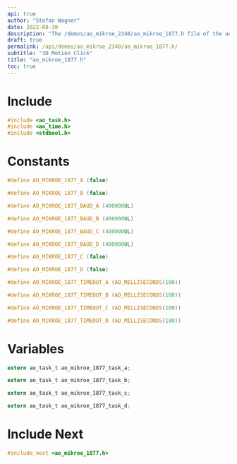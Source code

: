 ```yaml
---
api: true
author: "Stefan Wagner"
date: 2022-08-30
description: "The /demos/ao_mikroe_2340/ao_mikroe_1877.h file of the ao real-time operating system."
draft: true
permalink: /api/demos/ao_mikroe_2340/ao_mikroe_1877.h/
subtitle: "3D Motion Click"
title: "ao_mikroe_1877.h"
toc: true
---
```


# Include

```c
#include <ao_task.h>
#include <ao_time.h>
#include <stdbool.h>
```

# Constants

```c
#define AO_MIKROE_1877_A (false)
```

```c
#define AO_MIKROE_1877_B (false)
```

```c
#define AO_MIKROE_1877_BAUD_A (400000UL)
```

```c
#define AO_MIKROE_1877_BAUD_B (400000UL)
```

```c
#define AO_MIKROE_1877_BAUD_C (400000UL)
```

```c
#define AO_MIKROE_1877_BAUD_D (400000UL)
```

```c
#define AO_MIKROE_1877_C (false)
```

```c
#define AO_MIKROE_1877_D (false)
```

```c
#define AO_MIKROE_1877_TIMEOUT_A (AO_MILLISECONDS(100))
```

```c
#define AO_MIKROE_1877_TIMEOUT_B (AO_MILLISECONDS(100))
```

```c
#define AO_MIKROE_1877_TIMEOUT_C (AO_MILLISECONDS(100))
```

```c
#define AO_MIKROE_1877_TIMEOUT_D (AO_MILLISECONDS(100))
```

# Variables

```c
extern ao_task_t ao_mikroe_1877_task_a;
```

```c
extern ao_task_t ao_mikroe_1877_task_b;
```

```c
extern ao_task_t ao_mikroe_1877_task_c;
```

```c
extern ao_task_t ao_mikroe_1877_task_d;
```

# Include Next

```c
#include_next <ao_mikroe_1877.h>
```
